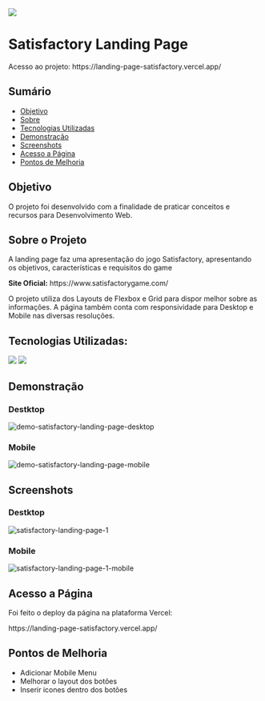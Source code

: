 <img src="https://img.shields.io/badge/STATUS-CONCLUÍDO-green"/>

<h1>Satisfactory Landing Page</h2>
</p>Acesso ao projeto: https://landing-page-satisfactory.vercel.app/</p>

<h2>Sumário</h2>
<ul>
 <li><a href="#objetivo">Objetivo</a></li> 
 <li><a href="#sobre-o-projeto">Sobre</a></li>
 <li><a href="#tecnologias-utilizadas">Tecnologias Utilizadas</a></li>
 <li><a href="#demonstracao">Demonstração</a></li> 
 <li><a href="#screenshots">Screenshots</a></li> 
 <li><a href="#acesso-a-pagina">Acesso a Página</a></li>
 <li><a href="#pontos-de-melhoria">Pontos de Melhoria</a></li> 
</ul>

<h2 id="objetivo">Objetivo</h2>

<p>O projeto foi desenvolvido com a finalidade de praticar conceitos e recursos para Desenvolvimento Web.</p>

<h2 id="sobre-o-projeto">Sobre o Projeto</h2>

<p>A landing page faz uma apresentação do jogo Satisfactory, apresentando os objetivos, características e requisitos do game</p>

<p><strong>Site Oficial:</strong> https://www.satisfactorygame.com/</p>

<p>O projeto utiliza dos Layouts de Flexbox e Grid para dispor melhor sobre as informações. A página também conta com responsividade para Desktop e Mobile nas diversas resoluções.</p>

<h2 id="tecnologias-utilizadas">Tecnologias Utilizadas:</h2>

<p>
  <img src="https://img.shields.io/badge/HTML5-E34F26?style=for-the-badge&logo=html5&logoColor=white"/>
  <img src="https://img.shields.io/badge/CSS3-1572B6?style=for-the-badge&logo=css3&logoColor=white"/>
</p>

<h2 id="demonstracao">Demonstração</h2>

<h3>Destktop</h3>

![demo-satisfactory-landing-page-desktop](https://user-images.githubusercontent.com/89096854/184401950-eb93e57c-d38e-4cc2-a895-e2c137242dcd.gif)


<h3>Mobile</h3>

![demo-satisfactory-landing-page-mobile](https://user-images.githubusercontent.com/89096854/184402460-914f256e-50ac-42b2-988b-d370a865444e.gif)

<h2 id="screenshots">Screenshots</h2>

<h3>Destktop</h3>

![satisfactory-landing-page-1](https://user-images.githubusercontent.com/89096854/184380887-1ce314ec-59c7-4128-95e7-3356dce430b6.png)

<h3>Mobile</h3>

![satisfactory-landing-page-1-mobile](https://user-images.githubusercontent.com/89096854/184380941-c1a57b56-e67a-4c7e-ba06-1f42a9c815c8.PNG)

<h2 id="acesso-a-page">Acesso a Página</h2>

<p>Foi feito o deploy da página na plataforma Vercel:</p>
</p>https://landing-page-satisfactory.vercel.app/</p>

<h2 id="pontos-de-melhoria">Pontos de Melhoria</h2>

<ul>
  <li> Adicionar Mobile Menu</li>
  <li> Melhorar o layout dos botões</li>
  <li> Inserir icones dentro dos botões</li>
</ul>
